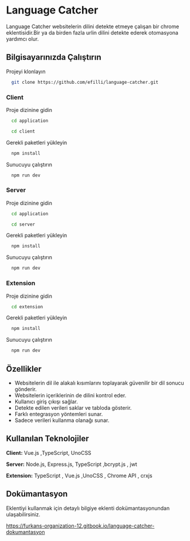 
# Language Catcher 

Language Catcher websitelerin dilini detekte etmeye çalışan bir chrome eklentisidir.Bir ya da birden fazla urlin dilini detekte ederek otomasyona yardımcı olur.



## Bilgisayarınızda Çalıştırın

Projeyi klonlayın

```bash
  git clone https://github.com/efilli/language-catcher.git
```

### Client



Proje dizinine gidin

```bash
  cd application
```
```bash
  cd client
```

Gerekli paketleri yükleyin

```bash
  npm install
```

Sunucuyu çalıştırın

```bash
  npm run dev
```

### Server


Proje dizinine gidin

```bash
  cd application
```
```bash
  cd server
```

Gerekli paketleri yükleyin

```bash
  npm install
```

Sunucuyu çalıştırın

```bash
  npm run dev
```  

### Extension


Proje dizinine gidin

```bash
  cd extension
```

Gerekli paketleri yükleyin

```bash
  npm install
```

Sunucuyu çalıştırın

```bash
  npm run dev
```  
## Özellikler

- Websitelerin dil ile alakalı kısımlarını toplayarak güvenilir bir dil sonucu gönderir.
- Websitelerin içeriklerinin de dilini kontrol eder.
- Kullanıcı giriş çıkışı sağlar.
- Detekte edilen verileri saklar ve tabloda gösterir.
- Farklı entegrasyon yöntemleri sunar.
- Sadece verileri kullanma olanağı sunar.

  
## Kullanılan Teknolojiler

**Client:** Vue.js ,TypeScript, UnoCSS

**Server:** Node.js, Express.js, TypeScript ,bcrypt.js , jwt

**Extension:** TypeScript , Vue.js ,UnoCSS , Chrome API , crxjs

  
## Dokümantasyon

Eklentiyi kullanmak için detaylı bilgiye eklenti dokümantasyonundan ulaşabilirsiniz.

https://furkans-organization-12.gitbook.io/language-catcher-dokumantasyon

  